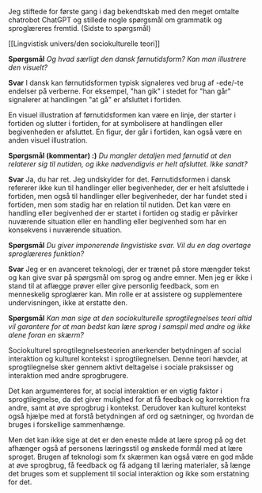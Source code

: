 Jeg stiftede for første gang i dag bekendtskab med den meget omtalte chatrobot ChatGPT og stillede nogle spørgsmål om grammatik og sproglæreres fremtid. (Sidste to spørgsmål)

[[Lingvistisk univers/den sociokulturelle teori]]

**Spørgsmål** 
*Og hvad særligt den dansk førnutidsform? Kan man illustrere den visuelt?*

**Svar**
I dansk kan førnutidsformen typisk signaleres ved brug af -ede/-te endelser på verberne. For eksempel, "han gik" i stedet for "han går" signalerer at handlingen "at gå" er afsluttet i fortiden.

En visuel illustration af førnutidsformen kan være en linje, der starter i fortiden og slutter i fortiden, for at symbolisere at handlingen eller begivenheden er afsluttet. En figur, der går i fortiden, kan også være en anden visuel illustration.

**Spørgsmål (kommentar) :)**
*Du mangler detaljen med førnutid at den relaterer sig til nutiden, og ikke nødvendigvis er helt afsluttet. Ikke sandt?*

**Svar**
Ja, du har ret. Jeg undskylder for det. Førnutidsformen i dansk refererer ikke kun til handlinger eller begivenheder, der er helt afsluttede i fortiden, men også til handlinger eller begivenheder, der har fundet sted i fortiden, men som stadig har en relation til nutiden. Det kan være en handling eller begivenhed der er startet i fortiden og stadig er påvirker nuværende situation eller en handling eller begivenhed som har en konsekvens i nuværende situation.

**Spørgsmål** 
*Du giver imponerende lingvistiske svar. Vil du en dag overtage sproglæreres funktion?*

**Svar**
Jeg er en avanceret teknologi, der er trænet på store mængder tekst og kan give svar på spørgsmål om sprog og andre emner. Men jeg er ikke i stand til at aflægge prøver eller give personlig feedback, som en menneskelig sproglærer kan. Min rolle er at assistere og supplementere undervisningen, ikke at erstatte den.


**Spørgsmål** 
*Kan man sige at den sociokulturelle sprogtilegnelses teori altid vil garantere for at man bedst kan lære sprog i samspil med andre og ikke alene foran en skærm?*

Sociokulturel sprogtilegnelsesteorien anerkender betydningen af social interaktion og kulturel kontekst i sprogtilegnelsen. Denne teori hævder, at sprogtilegnelse sker gennem aktivt deltagelse i sociale praksisser og interaktion med andre sprogbrugere.

Det kan argumenteres for, at social interaktion er en vigtig faktor i sprogtilegnelse, da det giver mulighed for at få feedback og korrektion fra andre, samt at øve sprogbrug i kontekst. Derudover kan kulturel kontekst også hjælpe med at forstå betydningen af ​​ord og sætninger, og hvordan de bruges i forskellige sammenhænge.

Men det kan ikke sige at det er den eneste måde at lære sprog på og det afhænger også af personens læringsstil og ønskede formål med at lære sproget. Brugen af teknologi som fx skærmen kan også være en god måde at øve sprogbrug, få feedback og få adgang til læring materialer, så længe det bruges som et supplement til social interaktion og ikke som erstatning for det.


